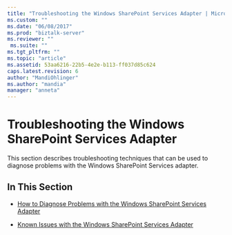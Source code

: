 ```yaml
---
title: "Troubleshooting the Windows SharePoint Services Adapter | Microsoft Docs"
ms.custom: ""
ms.date: "06/08/2017"
ms.prod: "biztalk-server"
ms.reviewer: ""
 ms.suite: ""
ms.tgt_pltfrm: ""
ms.topic: "article"
ms.assetid: 53aa6216-22b5-4e2e-b113-ff037d85c624
caps.latest.revision: 6
author: "MandiOhlinger"
ms.author: "mandia"
manager: "anneta"
---
```

# Troubleshooting the Windows SharePoint Services Adapter
This section describes troubleshooting techniques that can be used to diagnose problems with the Windows SharePoint Services adapter.  
  
## In This Section  
  
-   [How to Diagnose Problems with the Windows SharePoint Services Adapter](../core/how-to-diagnose-problems-with-the-windows-sharepoint-services-adapter.md)  
  
-   [Known Issues with the Windows SharePoint Services Adapter](../core/known-issues-with-the-windows-sharepoint-services-adapter.md)